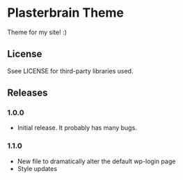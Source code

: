 # Plasterbrain Theme
Theme for my site! :)

## License
Ssee LICENSE for third-party libraries used.

## Releases
### 1.0.0
- Initial release. It probably has many bugs.

### 1.1.0
- New file to dramatically alter the default wp-login page
- Style updates
